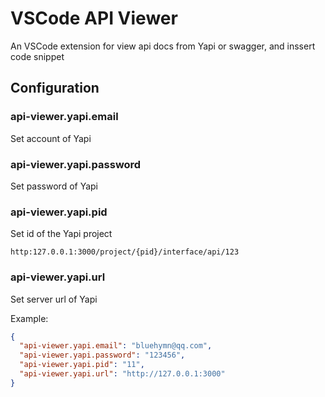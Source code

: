 # VSCode API Viewer
An VSCode extension for view api docs from Yapi or swagger, and inssert code snippet

## Configuration

### **api-viewer.yapi.email**
Set account of Yapi

### **api-viewer.yapi.password**
Set password of Yapi

### **api-viewer.yapi.pid**
Set id of the Yapi project
```
http:127.0.0.1:3000/project/{pid}/interface/api/123
```

### **api-viewer.yapi.url**
Set server url of Yapi

Example:

```json
{
  "api-viewer.yapi.email": "bluehymn@qq.com",
  "api-viewer.yapi.password": "123456",
  "api-viewer.yapi.pid": "11",
  "api-viewer.yapi.url": "http://127.0.0.1:3000"
}
```